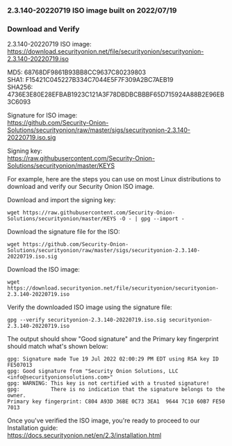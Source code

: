 ### 2.3.140-20220719 ISO image built on 2022/07/19



### Download and Verify

2.3.140-20220719 ISO image:  
https://download.securityonion.net/file/securityonion/securityonion-2.3.140-20220719.iso

MD5: 68768DF9861B93BB8CC9637C80239803  
SHA1: F15421C045227B334C7044E5F7F309A2BC7AEB19  
SHA256: 4736E3E80E28EFBAB1923C121A3F78DBDBCBBBF65D715924A88B2E96EB3C6093 

Signature for ISO image:  
https://github.com/Security-Onion-Solutions/securityonion/raw/master/sigs/securityonion-2.3.140-20220719.iso.sig

Signing key:  
https://raw.githubusercontent.com/Security-Onion-Solutions/securityonion/master/KEYS  

For example, here are the steps you can use on most Linux distributions to download and verify our Security Onion ISO image.

Download and import the signing key:  
```
wget https://raw.githubusercontent.com/Security-Onion-Solutions/securityonion/master/KEYS -O - | gpg --import -  
```

Download the signature file for the ISO:  
```
wget https://github.com/Security-Onion-Solutions/securityonion/raw/master/sigs/securityonion-2.3.140-20220719.iso.sig
```

Download the ISO image:  
```
wget https://download.securityonion.net/file/securityonion/securityonion-2.3.140-20220719.iso
```

Verify the downloaded ISO image using the signature file:  
```
gpg --verify securityonion-2.3.140-20220719.iso.sig securityonion-2.3.140-20220719.iso
```

The output should show "Good signature" and the Primary key fingerprint should match what's shown below:
```
gpg: Signature made Tue 19 Jul 2022 02:00:29 PM EDT using RSA key ID FE507013
gpg: Good signature from "Security Onion Solutions, LLC <info@securityonionsolutions.com>"
gpg: WARNING: This key is not certified with a trusted signature!
gpg:          There is no indication that the signature belongs to the owner.
Primary key fingerprint: C804 A93D 36BE 0C73 3EA1  9644 7C10 60B7 FE50 7013
```

Once you've verified the ISO image, you're ready to proceed to our Installation guide:  
https://docs.securityonion.net/en/2.3/installation.html
